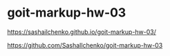 # goit-markup-hw-03
https://sashailchenko.github.io/goit-markup-hw-03/

https://github.com/SashaIlchenko/goit-markup-hw-03

